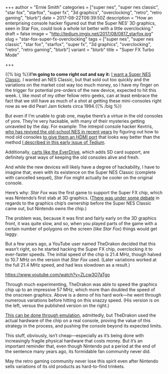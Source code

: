 +++
author = "Ernie Smith"
categories = ["super nes", "super nes classic", "star fox", "starfox", "super fx", "3d graphics", "overclocking", "retro", "retro gaming", "blurb"]
date = 2017-08-22T06:39:50Z
description = "How an enterprising console hacker figured out that the Super NES’ 3D graphics, seen in Star Fox, could look a whole lot better with a little overclocking."
draft = false
image = "http://tedium.imgix.net/2017/08/0817_starfox.jpg"
slug = "star-fox-super-fx-overclocking"
tags = ["super nes", "super nes classic", "star fox", "starfox", "super fx", "3d graphics", "overclocking", "retro", "retro gaming", "blurb"]
variant = "blurb"
title = "Super FX Turbo Mode"

+++

{{% big %}}**I’m going to come right out and say it:** [I want a Super NES Classic](http://amzn.to/2vTeh8M). I wanted an NES Classic, but that sold out too quickly and the variations on the market cost way too much money, so I have my finger on the trigger for potential pre-orders of the new device, expected to hit this week. I, like most of my other fellow retro geeks, can at least embrace the fact that we still have as much of a shot at getting these mini-consoles right now as we did Pearl Jam tickets circa 1994.{{% /big %}}

But even if I’m unable to grab one, maybe there’s a virtue in the old consoles of yore. They’re very hackable, with many of their mysteries getting unraveled by the day. For example: The intrepid console hacker Kevtris, [who has revived the old-school NES in recent years](https://www.youtube.com/watch?v=QnQuBN3iYVA) by figuring out how to mod old consoles [to give them an HDMI port](http://retrorgb.com/hidefnes.html) that looks way better than the method [I described in this early issue of Tedium](http://tedium.co/2015/02/03/8-bit-archaeology/).

Additionally, [carts like the EverDrive](http://amzn.to/2vk2Kfd), which adds SD card support, are definitely great ways of keeping the old consoles alive and fresh.

And while the new devices will likely have a degree of hackability, I have to imagine that, even with its existence on the Super NES Classic (complete with cancelled sequel), *Star Fox* might actually be cooler on the original console.

Here’s why: *Star Fox* was the first game to support the Super FX chip, which was Nintendo’s first stab at 3D graphics. ([There was under some debate](https://arstechnica.com/gaming/2017/07/nintendo-could-have-supported-super-fx-long-before-the-snes-classic/) in regards to the graphics chip’s ownership before the Super NES Classic came out, but Nintendo owns the chip.)

The problem was, because it was first and fairly early on the 3D graphics front, it was quite slow, and so, when you played parts of the game with a certain number of polygons on the screen (like *Star Fox*) things would get laggy.

But a few years ago, a YouTube user named TheDrakon decided that this wasn’t right, so he started hacking the Super FX chip, overclocking it to ever-faster speeds. The initial speed of the chip is 21.4 MHz, though halved to 10.7 MHz on the version that *Star Fox* used. (Later variations worked at the full 21.4 MHz speed, and had less slowdown as a result.)

https://www.youtube.com/watch?v=ZLcw3O7aTgo

Through much experimenting, TheDrakon was able to speed the graphics chip up to an impressive 57 MHz, which more than doubled the speed of the onscreen graphics. Above is a demo of his hard work—he went through numerous variations before hitting on this snazzy speed. (His version is on the left, versus the published version on the right.)

[This can be done through emulation](http://blazehedgehog.tumblr.com/post/149081307106/the-other-day-i-posted-videos-of-what-overclocked), admittedly, but TheDrakon used the actual hardware of the chip on a real console, proving the value of this strategy in the process, and pushing the console beyond its expected limits.

This stuff, obviously, isn’t cheap—especially as it’s being done with increasingly fragile physical hardware that costs money. But it’s an important reminder that, even though Nintendo put a period at the end of the sentence many years ago, its formidable fan community never did.

May the retro gaming community never lose this spirit even after Nintendo sells variations of its old products as hard-to-find trinkets.